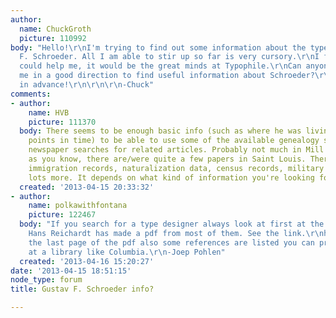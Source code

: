 ```yaml
---
author:
  name: ChuckGroth
  picture: 110992
body: "Hello!\r\nI'm trying to find out some information about the type designer Gustav
  F. Schroeder. All I am able to stir up so far is very cursory.\r\nI figured if anyone
  could help me, it would be the great minds at Typophile.\r\nCan anyone here point
  me in a good direction to find useful information about Schroeder?\r\n\r\nThanks
  in advance!\r\n\r\n\r\n-Chuck"
comments:
- author:
    name: HVB
    picture: 111370
  body: There seems to be enough basic info (such as where he was living at some key
    points in time) to be able to use some of the available genealogy sources, including
    newspaper searches for related articles. Probably not much in Mill Valley, but
    as you know, there are/were quite a few papers in Saint Louis. There are also
    immigration records, naturalization data, census records, military records, and
    lots more. It depends on what kind of information you're looking for.  - Herb
  created: '2013-04-15 20:33:32'
- author:
    name: polkawithfontana
    picture: 122467
  body: "If you search for a type designer always look at first at the Klingspor Museum.
    Hans Reichardt has made a pdf from most of them. See the link.\r\nhttp://www.klingspor-museum.de/KlingsporKuenstler/Schriftdesigner/Schroeder/GustavFSchroeder.pdf\r\n\r\nOn
    the last page of the pdf also some references are listed you can probably find
    at a library like Columbia.\r\n-Joep Pohlen"
  created: '2013-04-16 15:20:27'
date: '2013-04-15 18:51:15'
node_type: forum
title: Gustav F. Schroeder info?

---
```

